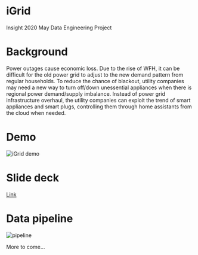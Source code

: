 # iGrid
Insight 2020 May Data Engineering Project

# Background
Power outages cause economic loss. Due to the rise of WFH, it can be difficult for the old power grid to adjust to the new demand pattern from regular households. To reduce the chance of blackout, utility companies may need a new way to turn off/down unessential appliances when there is regional power demand/supply imbalance. Instead of power grid infrastructure overhaul, the utility companies can exploit the trend of smart appliances and smart plugs, controlling them through home assistants from the cloud when needed.

# Demo
![iGrid demo](https://i.imgur.com/2F2PrgF.gif)

# Slide deck
[Link](https://docs.google.com/presentation/d/1HAyDNhsujJUZnfdGOLu7pXEk-ypAYC32fLp_hgiTJZE/edit?usp=sharing)

# Data pipeline
![pipeline](https://i.imgur.com/CpSyY04.png)

More to come...
